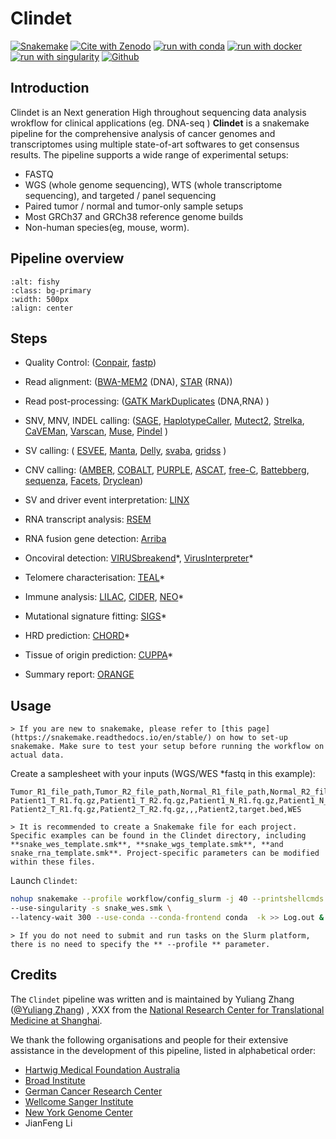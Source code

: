 # Clindet
[![Snakemake](https://img.shields.io/badge/snakemake-≥5.6.0-brightgreen.svg?style=flat)](https://snakemake.readthedocs.io)
[![Cite with Zenodo](http://img.shields.io/badge/DOI-10.5281/zenodo.15787887-1073c8?labelColor=000000)](https://doi.org/10.5281/zenodo.15787887)
[![run with conda](http://img.shields.io/badge/run%20with-conda-3EB049?labelColor=000000&logo=anaconda)](https://docs.conda.io/en/latest/)
[![run with docker](https://img.shields.io/badge/run%20with-docker-0db7ed?labelColor=000000&logo=docker)](https://www.docker.com/)
[![run with singularity](https://img.shields.io/badge/run%20with-singularity-1d355c.svg?labelColor=000000)](https://sylabs.io/docs/)
[![Github](https://img.shields.io/github/stars/clindet/clindet?style=social)](https://github.com/clindet/clindet/stargazers)

## Introduction
Clindet is an Next generation High throughout sequencing data  analysis wrokflow for clinical applications (eg. DNA-seq )
**Clindet** is a snakemake pipeline for the comprehensive analysis of cancer genomes and transcriptomes using multiple state-of-art softwares to get consensus results. The pipeline
supports a wide range of experimental setups:

- FASTQ
- WGS (whole genome sequencing), WTS (whole transcriptome sequencing), and targeted / panel sequencing 
- Paired tumor / normal and tumor-only sample setups
- Most GRCh37 and GRCh38 reference genome builds
- Non-human species(eg, mouse, worm).

## Pipeline overview

```{image} ../img/clindet_pipeline.png
:alt: fishy
:class: bg-primary
:width: 500px
:align: center
```

## Steps
- Quality Control: ([Conpair](https://github.com/nygenome/Conpair), [fastp](https://github.com/OpenGene/fastp))
- Read alignment: ([BWA-MEM2](https://github.com/bwa-mem2/bwa-mem2) (DNA), [STAR](https://github.com/alexdobin/STAR) (RNA))
- Read post-processing: ([GATK MarkDuplicates](https://gatk.broadinstitute.org/hc/en-us/articles/360037052812-MarkDuplicates-Picard) (DNA,RNA) )
- SNV, MNV, INDEL calling: 
([SAGE](https://github.com/hartwigmedical/hmftools/tree/master/sage), [HaplotypeCaller](https://github.com/broadinstitute/gatk),
[Mutect2](https://github.com/broadinstitute/gatk),
[Strelka](https://github.com/Illumina/strelka),
[CaVEMan](https://github.com/cancerit/CaVEMan),
[Varscan](https://varscan.sourceforge.net/),
[Muse](https://bioinformatics.mdanderson.org/public-software/muse/),
[Pindel](https://github.com/cancerit/cgpPindel)
)

- SV calling: 
(
[ESVEE](https://github.com/hartwigmedical/hmftools/tree/master/esvee),
[Manta](https://github.com/hartwigmedical/hmftools/tree/master/esvee),
[Delly](https://github.com/hartwigmedical/hmftools/tree/master/esvee),
[svaba](https://github.com/hartwigmedical/hmftools/tree/master/esvee),
[gridss](https://github.com/hartwigmedical/hmftools/tree/master/esvee)
)
- CNV calling: 
([AMBER](https://github.com/hartwigmedical/hmftools/tree/master/amber), 
[COBALT](https://github.com/hartwigmedical/hmftools/tree/master/cobalt), 
[PURPLE](https://github.com/hartwigmedical/hmftools/tree/master/purple), 
[ASCAT](https://github.com/VanLoo-lab/ascat), 
[free-C](https://github.com/BoevaLab/FREEC), 
[Battebberg](https://github.com/Wedge-lab/battenberg), 
[sequenza](https://github.com/oicr-gsi/sequenza), 
[Facets](https://github.com/mskcc/facets), 
[Dryclean](https://github.com/mskilab-org/dryclean))

- SV and driver event interpretation: [LINX](https://github.com/hartwigmedical/hmftools/tree/master/linx)
- RNA transcript analysis: 
[RSEM](https://github.com/deweylab/RSEM)

- RNA fusion gene detection: 
[Arriba](https://github.com/suhrig/arriba)

- Oncoviral detection: [VIRUSbreakend](https://github.com/PapenfussLab/gridss)\*, [VirusInterpreter](https://github.com/hartwigmedical/hmftools/tree/master/virus-interpreter)\*
- Telomere characterisation: [TEAL](https://github.com/hartwigmedical/hmftools/tree/master/teal)\*
- Immune analysis: [LILAC](https://github.com/hartwigmedical/hmftools/tree/master/lilac), [CIDER](https://github.com/hartwigmedical/hmftools/tree/master/cider), [NEO](https://github.com/hartwigmedical/hmftools/tree/master/neo)\*
- Mutational signature fitting: [SIGS](https://github.com/hartwigmedical/hmftools/tree/master/sigs)\*
- HRD prediction: [CHORD](https://github.com/hartwigmedical/hmftools/tree/master/chord)\*
- Tissue of origin prediction: [CUPPA](https://github.com/hartwigmedical/hmftools/tree/master/cuppa)\*

- Summary report: [ORANGE](https://github.com/hartwigmedical/hmftools/tree/master/orange)

## Usage

````{note}
> If you are new to snakemake, please refer to [this page](https://snakemake.readthedocs.io/en/stable/) on how to set-up snakemake. Make sure to test your setup before running the workflow on actual data.
````


Create a samplesheet with your inputs (WGS/WES *fastq in this example):

```csv
Tumor_R1_file_path,Tumor_R2_file_path,Normal_R1_file_path,Normal_R2_file_path,Sample_name,Target_file_bed,Project
Patient1_T_R1.fq.gz,Patient1_T_R2.fq.gz,Patient1_N_R1.fq.gz,Patient1_N_R2.fq.gz,Patient1,target.bed,WES
Patient2_T_R1.fq.gz,Patient2_T_R2.fq.gz,,,Patient2,target.bed,WES
```


````{note}
> It is recommended to create a Snakemake file for each project. Specific examples can be found in the Clindet directory, including **snake_wes_template.smk**, **snake_wgs_template.smk**, **and snake_rna_template.smk**. Project-specific parameters can be modified within these files.
````

Launch `Clindet`:

```bash
nohup snakemake --profile workflow/config_slurm -j 40 --printshellcmds \
--use-singularity -s snake_wes.smk \
--latency-wait 300 --use-conda --conda-frontend conda  -k >> Log.out &
```

````{warning}
> If you do not need to submit and run tasks on the Slurm platform, there is no need to specify the ** --profile ** parameter.
````

## Credits

The `Clindet` pipeline was written and is maintained by Yuliang Zhang ([@Yuliang Zhang](https://github.com/zyllifeworld)) , XXX from
the [National Research Center for Translational Medicine at Shanghai](https://github.com/clindet).

We thank the following organisations and people for their extensive assistance in the development of this pipeline,
listed in alphabetical order:

- [Hartwig Medical Foundation Australia](https://www.hartwigmedicalfoundation.nl/en/partnerships/hartwig-medical-foundation-australia/)
- [Broad Institute](https://www.broadinstitute.org/)
- [German Cancer Research Center](https://www.dkfz.de/en/)
- [Wellcome Sanger Institute](https://www.sanger.ac.uk/)
- [New York Genome Center](https://www.nygenome.org/)
- JianFeng Li
